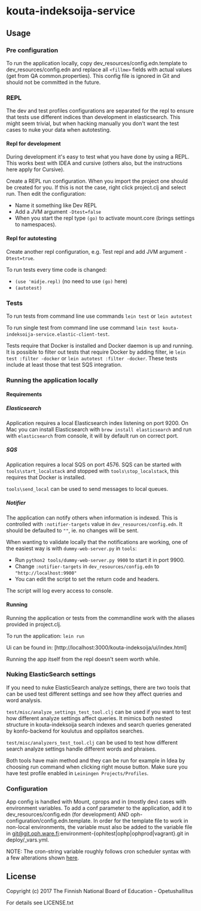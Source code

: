 # kouta-indeksoija-service

## Usage

### Pre configuration

To run the application locally, copy dev_resources/config.edn.template to dev_resources/config.edn 
and replace all `<fillme>` fields with actual values (get from QA common.properties). This config file is ignored in 
Git and should not be committed in the future.

### REPL

The dev and test profiles configurations are separated for the repl to ensure that
tests use different indices than development in elasticsearch. This might seem trivial,
but when hacking manually you don't want the test cases to nuke your data when autotesting.

#### Repl for development

During development it's easy to test what you have done by using a REPL. This works best 
with IDEA and cursive (others also, but the instructions here apply for Cursive).

Create a REPL run configuration. When you import the project one should be created for you.
If this is not the case, right click project.clj and select run. Then edit the configuration:

* Name it something like Dev REPL
* Add a JVM argument `-Dtest=false`
* When you start the repl type `(go)` to activate mount.core (brings settings to namespaces).

#### Repl for autotesting

Create another repl configuration, e.g. Test repl and add JVM argument `-Dtest=true`.

To run tests every time code is changed:
* `(use 'midje.repl)` (no need to use `(go)` here)
* `(autotest)`

### Tests

To run tests from command line use commands `lein test` or `lein autotest`

To run single test from command line use command `lein test kouta-indeksoija-service.elastic-client-test`.

Tests require that Docker is installed and Docker daemon is up and running. It
is possible to filter out tests that require Docker by adding filter, ie
`lein test :filter -docker` or `lein autotest :filter -docker`. These tests include
at least those that test SQS integration.


### Running the application locally

#### Requirements

##### Elasticsearch
Application requires a local Elasticsearch index listening on port 9200. On Mac you can
install Elasticsearch with `brew install elasticsearch` and run with `elasticsearch` from
console, it will by default run on correct port.

##### SQS
Application requires a local SQS on port 4576. SQS can be started with `tools\start_localstack`
and stopped with `tools\stop_localstack`, this requires that Docker is installed.

`tools\send_local` can be used to send messages to local queues.

##### Notifier
The application can notify others when information is indexed. This is controlled with `:notifier-targets`
value in `dev_resources/config.edn`. It should be defaulted to `""`, ie. no changes will be sent.

When wanting to validate locally that the notifications are working, one of the easiest way is with `dummy-web-server.py` in `tools`:
* Run `python2 tools/dummy-web-server.py 9900` to start it in port 9900.
* Change `:notifier-targets` in `dev_resources/config.edn` to `"http://localhost:9900"`
* You can edit the script to set the return code and headers.

The script will log every access to console.

#### Running

Running the application or tests from the commandline work with the aliases provided in
project.clj. 

To run the application: `lein run`

Ui can be found in: [http://localhost:3000/kouta-indeksoija/ui/index.html]

Running the app itself from the repl doesn't seem worth while.

### Nuking ElasticSearch settings

If you need to nuke ElasticSearch analyze settings, there are two tools that can be used test different settings and see how 
they affect queries and word analysis.

`test/misc/analyze_settings_test_tool.clj` can be used if you want to test how different analyze settings affect queries.
It mimics both nested structure in kouta-indeksoija search indexes and search queries generated by konfo-backend for koulutus
and oppilaitos searches.

`test/misc/analyzers_test_tool.clj` can be used to test how different search analyze settings handle different words and phraises.

Both tools have main method and they can be run for example in Idea by choosing run command when clicking right mouse button. 
Make sure you have test profile enabled in `Leiningen Projects/Profiles`.

### Configuration

App config is handled with Mount, cprops and in (mostly dev) cases with environment variables. To add a conf parameter
to the application, add it to dev_resources/config.edn (for development) AND oph-configuration/config.edn.template. In
order for the template file to work in non-local environments, the variable must also be added to the variable file in
git@git.oph.ware.fi:environment-{ophitest|ophp|ophprod|vagrant}.git in deploy/<env>_vars.yml.

NOTE: The cron-string variable roughly follows cron scheduler syntax with a few alterations shown 
[here](http://www.quartz-scheduler.org/documentation/quartz-2.x/tutorials/crontrigger.html).

## License

Copyright (c) 2017 The Finnish National Board of Education - Opetushallitus

For details see LICENSE.txt
